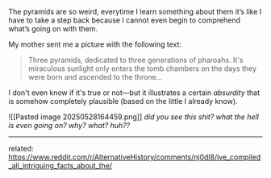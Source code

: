 The pyramids are so weird, everytime I learn something about them it’s like I have to take a step back because I cannot even begin to comprehend what’s going on with them. 

My mother sent me a picture with the following text:
> Three pyramids, dedicated to three generations of pharoahs. It's miraculous sunlight only enters the tomb chambers on the days they were born and ascended to the throne...

I don't even know if it's true or not—but it illustrates a certain *absurdity* that is somehow completely plausible (based on the little I already know).

![[Pasted image 20250528164459.png]]
*did you see this shit? what the hell is even going on? why? what? huh??*



---
related: https://www.reddit.com/r/AlternativeHistory/comments/nj0dl8/ive_compiled_all_intriguing_facts_about_the/


